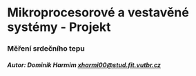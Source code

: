 # Mikroprocesorové a vestavěné systémy - Projekt
### Měření srdečního tepu

##### Autor: Dominik Harmim <xharmi00@stud.fit.vutbr.cz>
